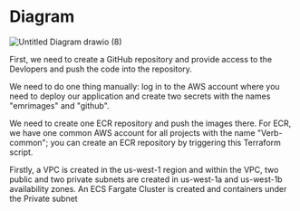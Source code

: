 # Diagram

![Untitled Diagram drawio (8)](https://user-images.githubusercontent.com/76546821/215265956-45f82a59-bfba-4714-84cf-798a4bef0830.png)


First, we need to create a GitHub repository and provide access to the Devlopers and push the code into the repository.


We need to do one thing manually: log in to the AWS account where you need to deploy our application and create two secrets with the names "emrimages" and "github".

We need to create one ECR repository and push the images there. For ECR, we have one common AWS account for all projects with the name "Verb-common"; you can create an ECR repository by triggering this Terraform script.

Firstly, a VPC is created in the us-west-1 region and within the VPC, two public and two private subnets are created in us-west-1a and us-west-1b availability zones. An ECS Fargate Cluster is created and containers under the Private subnet 
